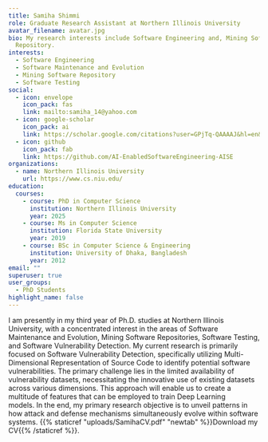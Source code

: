 ```yaml
---
title: Samiha Shimmi
role: Graduate Research Assistant at Northern Illinois University
avatar_filename: avatar.jpg
bio: My research interests include Software Engineering and, Mining Software
  Repository.
interests:
  - Software Engineering
  - Software Maintenance and Evolution
  - Mining Software Repository
  - Software Testing
social:
  - icon: envelope
    icon_pack: fas
    link: mailto:samiha_14@yahoo.com
  - icon: google-scholar
    icon_pack: ai
    link: https://scholar.google.com/citations?user=GPjTq-QAAAAJ&hl=en&oi=ao
  - icon: github
    icon_pack: fab
    link: https://github.com/AI-EnabledSoftwareEngineering-AISE
organizations:
  - name: Northern Illinois University
    url: https://www.cs.niu.edu/
education:
  courses:
    - course: PhD in Computer Science
      institution: Northern Illinois University
      year: 2025
    - course: Ms in Computer Science
      institution: Florida State University
      year: 2019
    - course: BSc in Computer Science & Engineering
      institution: University of Dhaka, Bangladesh
      year: 2012
email: ""
superuser: true
user_groups:
  - PhD Students
highlight_name: false
---
```

I am presently in my third year of Ph.D. studies at Northern Illinois University, with a concentrated interest in the areas of Software Maintenance and Evolution, Mining Software Repositories, Software Testing, and Software Vulnerability Detection. My current research is primarily focused on Software Vulnerability Detection, specifically utilizing Multi-Dimensional Representation of Source Code to identify potential software vulnerabilities. The primary challenge lies in the limited availability of vulnerability datasets, necessitating the innovative use of existing datasets across various dimensions. This approach will enable us to create a multitude of features that can be employed to train Deep Learning models. In the end, my primary research objective is to unveil patterns in how attack and defense mechanisms simultaneously evolve within software systems. {{% staticref "uploads/SamihaCV.pdf" "newtab" %}}Download my CV{{% /staticref %}}.